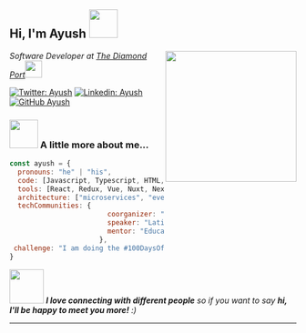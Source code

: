 <h2> Hi, I'm Ayush <img src="https://media.giphy.com/media/mGcNjsfWAjY5AEZNw6/giphy.gif" width="50"></h2>
<img align='right' src="https://media.giphy.com/media/ieyl9zmCjO4b4t6qoY/giphy.gif" width="230">
<p><em>Software Developer at <a href="https://thediamondport.com">The Diamond Port</a><img src="https://media.giphy.com/media/WUlplcMpOCEmTGBtBW/giphy.gif" width="30">
</em></p>

[![Twitter: Ayush](https://img.shields.io/twitter/follow/VarmaAyush1?style=social)](https://x.com/VarmaAyush1)
[![Linkedin: Ayush](https://img.shields.io/badge/ayush-varma-045733219-blue?style=flat-square&logo=Linkedin&logoColor=white&link=https://www.linkedin.com/in/ayush-varma-045733219/)](https://www.linkedin.com/in/ayush-varma-045733219/)
[![GitHub Ayush](https://img.shields.io/github/followers/ReactRocket?label=follow&style=social)](https://github.com/ReactRocket)


### <img src="https://media.giphy.com/media/VgCDAzcKvsR6OM0uWg/giphy.gif" width="50"> A little more about me...  

```javascript
const ayush = {
  pronouns: "he" | "his",
  code: [Javascript, Typescript, HTML, CSS, Ruby, Python, Java],
  tools: [React, Redux, Vue, Nuxt, Next, Node],
  architecture: ["microservices", "event-driven", "design system pattern"],
  techCommunities: {
                        coorganizer: "AfroPython",
                        speaker: "Latinity",
                        mentor: "EducaTRANSforma"
                      },
 challenge: "I am doing the #100DaysOfCode challenge focused on react and typescript"
}
```

<img src="https://media.giphy.com/media/LnQjpWaON8nhr21vNW/giphy.gif" width="60"> <em><b>I love connecting with different people</b> so if you want to say <b>hi, I'll be happy to meet you more!</b> :)</em>

---
